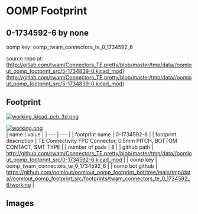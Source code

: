 # OOMP Footprint  
## 0-1734592-6  by none  
  
oomp key: oomp_twam_connectors_te_0_1734592_6  
  
source repo at: [http://gitlab.com/twam/Connectors_TE.pretty/blob/master/tmp/data//oomlout_oomp_footprint_src/5-1734839-0.kicad_mod](http://gitlab.com/twam/Connectors_TE.pretty/blob/master/tmp/data//oomlout_oomp_footprint_src/5-1734839-0.kicad_mod)  
## Footprint  
  
[![working_kicad_pcb_3d.png](working_kicad_pcb_3d_600.png)](working_kicad_pcb_3d.png)  
  
[![working.png](working_600.png)](working.png)  
| name | value | 
| --- | --- | 
| footprint name | 0-1734592-6 | 
| footprint description | TE Connectivity FPC Connector, 0.5mm PITCH, BOTTOM CONTACT, SMT TYPE | 
| number of pads | 8 | 
| github path | http://github.com/twam/Connectors_TE.pretty/blob/master/tmp/data//oomlout_oomp_footprint_src/0-1734592-6.kicad_mod | 
| oomp key | oomp_twam_connectors_te_0_1734592_6 | 
| oomp bot github | https://github.com/oomlout/oomlout_oomp_footprint_bot/tree/main/tmp/data//oomlout_oomp_footprint_src/footprints/twam_connectors_te_0_1734592_6/working | 
## Images  
